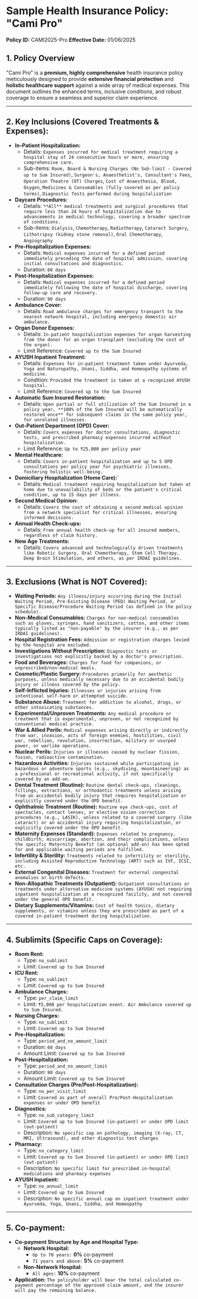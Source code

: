 # Sample Health Insurance Policy: "Cami Pro"

**Policy ID:** CAMI2025-Pro
**Effective Date:** 01/06/2025

## 1. Policy Overview

"Cami Pro" is a **premium, highly comprehensive** health insurance policy meticulously designed to provide **extensive financial protection** and **holistic healthcare support** against a wide array of medical expenses. This document outlines the enhanced terms, inclusive conditions, and robust coverage to ensure a seamless and superior claim experience.

---

## 2. Key Inclusions (Covered Treatments & Expenses):

-   **In-Patient Hospitalization:**
    -   Details: `Expenses incurred for medical treatment requiring a hospital stay of 24 consecutive hours or more, ensuring comprehensive care.`
    -   Sub-items: `Room, Board & Nursing Charges (No Sub-limit - Covered up to Sum Insured)`, `Surgeon's, Anaesthetist's, Consultant's Fees`, `Operation Theatre (OT) Charges`, `Cost of Anaesthesia, Blood, Oxygen`, `Medicines & Consumables (fully covered as per policy terms)`, `Diagnostic Tests performed during hospitalization`
-   **Daycare Procedures:**
    -   Details: `**All** medical treatments and surgical procedures that require less than 24 hours of hospitalization due to advancements in medical technology, covering a broader spectrum of conditions.`
    -   Sub-items: `Dialysis`, `Chemotherapy`, `Radiotherapy`, `Cataract Surgery`, `Lithotripsy (kidney stone removal)`, `Oral Chemotherapy`, `Angiography`
-   **Pre-Hospitalization Expenses:**
    -   Details: `Medical expenses incurred for a defined period immediately preceding the date of hospital admission, covering initial consultations and diagnostics.`
    -   Duration: `60 days`
-   **Post-Hospitalization Expenses:**
    -   Details: `Medical expenses incurred for a defined period immediately following the date of hospital discharge, covering follow-up care and recovery.`
    -   Duration: `90 days`
-   **Ambulance Cover:**
    -   Details: `Road ambulance charges for emergency transport to the nearest network hospital, including emergency domestic air ambulance.`
-   **Organ Donor Expenses:**
    -   Details: `In-patient hospitalization expenses for organ harvesting from the donor for an organ transplant (excluding the cost of the organ).`
    -   Limit Reference: `Covered up to the Sum Insured`
-   **AYUSH Inpatient Treatment:**
    -   Details: `Expenses for in-patient treatment taken under Ayurveda, Yoga and Naturopathy, Unani, Siddha, and Homeopathy systems of medicine.`
    -   Condition: `Provided the treatment is taken at a recognized AYUSH hospital.`
    -   Limit Reference: `Covered up to the Sum Insured`
-   **Automatic Sum Insured Restoration:**
    -   Details: `Upon partial or full utilization of the Sum Insured in a policy year, **100% of the Sum Insured will be automatically restored once** for subsequent claims in the same policy year, for unrelated illnesses.`
-   **Out-Patient Department (OPD) Cover:**
    -   Details: `Covers expenses for doctor consultations, diagnostic tests, and prescribed pharmacy expenses incurred without hospitalization.`
    -   Limit Reference: `Up to ₹25,000 per policy year`
-   **Mental Healthcare:**
    -   Details: `Covers in-patient hospitalization and up to 5 OPD consultations per policy year for psychiatric illnesses, fostering holistic well-being.`
-   **Domiciliary Hospitalization (Home Care):`**
    -   Details: `Medical treatment requiring hospitalization but taken at home due to unavailability of beds or the patient's critical condition, up to 15 days per illness.`
-   **Second Medical Opinion:**
    -   Details: `Covers the cost of obtaining a second medical opinion from a network specialist for critical illnesses, ensuring informed decisions.`
-   **Annual Health Check-ups:**
    -   Details: `Free annual health check-up for all insured members, regardless of claim history.`
-   **New Age Treatments:**
    -   Details: `Covers advanced and technologically driven treatments like Robotic Surgery, Oral Chemotherapy, Stem Cell Therapy, Deep Brain Stimulation, and others, as per IRDAI guidelines.`

---

## 3. Exclusions (What is NOT Covered):

-   **Waiting Periods:** `Any illness/injury occurring during the Initial Waiting Period, Pre-Existing Disease (PED) Waiting Period, or Specific Disease/Procedure Waiting Period (as defined in the policy schedule).`
-   **Non-Medical Consumables:** `Charges for non-medical consumables such as gloves, syringes, hand sanitizers, cotton, and other items typically listed as "non-payable" by the insurer (e.g., as per IRDAI guidelines).`
-   **Hospital Registration Fees:** `Admission or registration charges levied by the hospital are excluded.`
-   **Investigations Without Prescription:** `Diagnostic tests or investigations not explicitly backed by a doctor's prescription.`
-   **Food and Beverages:** `Charges for food for companions, or unprescribed/non-medical meals.`
-   **Cosmetic/Plastic Surgery:** `Procedures primarily for aesthetic purposes, unless medically necessary due to an accidental bodily injury or illness covered by the policy.`
-   **Self-Inflicted Injuries:** `Illnesses or injuries arising from intentional self-harm or attempted suicide.`
-   **Substance Abuse:** `Treatment for addiction to alcohol, drugs, or other intoxicating substances.`
-   **Experimental/Unproven Treatments:** `Any medical procedure or treatment that is experimental, unproven, or not recognized by conventional medical practice.`
-   **War & Allied Perils:** `Medical expenses arising directly or indirectly from war, invasion, acts of foreign enemies, hostilities, civil war, rebellion, revolution, insurrection, military or usurped power, or warlike operations.`
-   **Nuclear Perils:** `Injuries or illnesses caused by nuclear fission, fusion, radioactive contamination.`
-   **Hazardous Activities:** `Injuries sustained while participating in hazardous or adventure sports (e.g., skydiving, mountaineering) as a professional or recreational activity, if not specifically covered by an add-on.`
-   **Dental Treatment (Routine):** `Routine dental check-ups, cleanings, fillings, extractions, or orthodontic treatments unless arising from an accidental bodily injury that requires hospitalization or explicitly covered under the OPD benefit.`
-   **Ophthalmic Treatment (Routine):** `Routine eye check-ups, cost of spectacles, contact lenses, or elective vision correction procedures (e.g., LASIK), unless related to a covered surgery (like cataract) or an accidental injury requiring hospitalization, or explicitly covered under the OPD benefit.`
-   **Maternity Expenses (Standard):** `Expenses related to pregnancy, childbirth, miscarriage, abortion, and their complications, unless the specific Maternity Benefit (an optional add-on) has been opted for and applicable waiting periods are fulfilled.`
-   **Infertility & Sterility:** `Treatments related to infertility or sterility, including Assisted Reproductive Technology (ART) such as IVF, ICSI, etc.`
-   **External Congenital Diseases:** `Treatment for external congenital anomalies or birth defects.`
-   **Non-Allopathic Treatments (Outpatient):** `Outpatient consultations or treatments under alternative medicine systems (AYUSH) not requiring inpatient hospitalization at a recognized facility, and not covered under the general OPD benefit.`
-   **Dietary Supplements/Vitamins:** `Cost of health tonics, dietary supplements, or vitamins unless they are prescribed as part of a covered in-patient treatment during hospitalization.`

---

## 4. Sublimits (Specific Caps on Coverage):

-   **Room Rent:**
    -   Type: `no_sublimit`
    -   Limit: `Covered up to Sum Insured`
-   **ICU Rent:**
    -   Type: `no_sublimit`
    -   Limit: `Covered up to Sum Insured`
-   **Ambulance Charges:**
    -   Type: `per_claim_limit`
    -   Limit: `₹5,000 per hospitalization event. Air Ambulance covered up to Sum Insured.`
-   **Nursing Charges:**
    -   Type: `no_sublimit`
    -   Limit: `Covered up to Sum Insured`
-   **Pre-Hospitalization:**
    -   Type: `period_and_no_amount_limit`
    -   Duration: `60 days`
    -   Amount Limit: `Covered up to Sum Insured`
-   **Post-Hospitalization:**
    -   Type: `period_and_no_amount_limit`
    -   Duration: `90 days`
    -   Amount Limit: `Covered up to Sum Insured`
-   **Consultation Charges (Pre/Post-Hospitalization):**
    -   Type: `no_per_visit_limit`
    -   Limit: `Covered as part of overall Pre/Post-Hospitalization expenses or under OPD benefit`
-   **Diagnostics:**
    -   Type: `no_sub_category_limit`
    -   Limit: `Covered up to Sum Insured (in-patient) or under OPD limit (out-patient)`
    -   Description: `No specific cap on pathology, imaging (X-ray, CT, MRI, Ultrasound), and other diagnostic test charges`
-   **Pharmacy:**
    -   Type: `no_category_limit`
    -   Limit: `Covered up to Sum Insured (in-patient) or under OPD limit (out-patient)`
    -   Description: `No specific limit for prescribed in-hospital medications and pharmacy expenses`
-   **AYUSH Inpatient:**
    -   Type: `no_annual_limit`
    -   Limit: `Covered up to Sum Insured`
    -   Description: `No specific annual cap on inpatient treatment under Ayurveda, Yoga, Unani, Siddha, and Homeopathy`

---

## 5. Co-payment:

-   **Co-payment Structure by Age and Hospital Type:**
    -   **Network Hospital:**
        -   `Up to 70 years:` **0%** co-payment
        -   `71 years and above:` **5%** co-payment
    -   **Non-Network Hospital:**
        -   `All ages:` **10%** co-payment
-   **Application:** `The policyholder will bear the total calculated co-payment percentage of the approved claim amount, and the insurer will pay the remaining balance.`

